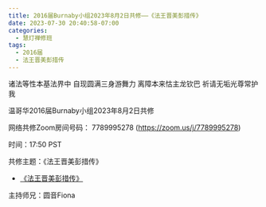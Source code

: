 ```yaml
---
title: 2016届Burnaby小组2023年8月2日共修——《法王晋美彭措传》
date: 2023-07-30 20:40:58-07:00
categories:
  - 慧灯禅修班
tags:
  - 2016届
  - 法王晋美彭措传
---
```

诸法等性本基法界中 自现圆满三身游舞力 离障本来怙主龙钦巴 祈请无垢光尊常护我

温哥华2016届Burnaby小组2023年8月2日共修

网络共修Zoom房间号码： 7789995278 (<https://zoom.us/j/7789995278>)

时间：17:50 PST

共修主题：《法王晋美彭措传》
* [《法王晋美彭措传》](https://s3.ap-northeast-1.wasabisys.com/hdcx/hdv/d/《法王晋美彭措传》.pdf)

主持师兄：圆音Fiona
